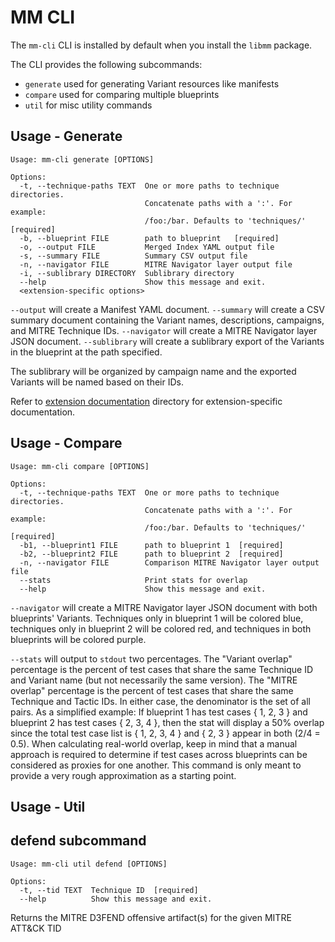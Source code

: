 # MM CLI

The `mm-cli` CLI is installed by default when you install the `libmm` package.

The CLI provides the following subcommands:

- `generate` used for generating Variant resources like manifests
- `compare` used for comparing multiple blueprints
- `util` for misc utility commands

## Usage - Generate

```
Usage: mm-cli generate [OPTIONS]

Options:
  -t, --technique-paths TEXT  One or more paths to technique directories.
                              Concatenate paths with a ':'. For example:
                              /foo:/bar. Defaults to 'techniques/'  [required]
  -b, --blueprint FILE        path to blueprint   [required]
  -o, --output FILE           Merged Index YAML output file
  -s, --summary FILE          Summary CSV output file
  -n, --navigator FILE        MITRE Navigator layer output file
  -i, --sublibrary DIRECTORY  Sublibrary directory
  --help                      Show this message and exit.
  <extension-specific options>
```

`--output` will create a Manifest YAML document.
`--summary` will create a CSV summary document containing the Variant names, descriptions, campaigns, and MITRE Technique IDs.
`--navigator` will create a MITRE Navigator layer JSON document.
`--sublibrary` will create a sublibrary export of the Variants in the blueprint at the path specified. 

The sublibrary will be organized by campaign name and the exported Variants will be named based on their IDs.

Refer to [extension documentation](extensions) directory for extension-specific documentation.

## Usage - Compare

```
Usage: mm-cli compare [OPTIONS]

Options:
  -t, --technique-paths TEXT  One or more paths to technique directories.
                              Concatenate paths with a ':'. For example:
                              /foo:/bar. Defaults to 'techniques/'  [required]
  -b1, --blueprint1 FILE      path to blueprint 1  [required]
  -b2, --blueprint2 FILE      path to blueprint 2  [required]
  -n, --navigator FILE        Comparison MITRE Navigator layer output file
  --stats                     Print stats for overlap
  --help                      Show this message and exit.
```

`--navigator` will create a MITRE Navigator layer JSON document with both blueprints' Variants. 
Techniques only in blueprint 1 will be colored blue, techniques only in blueprint 2 will be colored red, and techniques
in both blueprints will be colored purple.

`--stats` will output to `stdout` two percentages. The "Variant overlap" percentage is the percent of test cases
that share the same Technique ID and Variant name (but not necessarily the same version). The "MITRE overlap" percentage
is the percent of test cases that share the same Technique and Tactic IDs. 
In either case, the denominator is the set of all pairs. 
As a simplified example: If blueprint 1 has test cases { 1, 2, 3 } and blueprint 2 has test cases { 2, 3, 4 }, then
the stat will display a 50% overlap since the total test case list is { 1, 2, 3, 4 } and { 2, 3 } appear in both (2/4 = 0.5).
When calculating real-world overlap, keep in mind that a manual approach is required to determine if test cases
across blueprints can be considered as proxies for one another. 
This command is only meant to provide a very rough approximation as a starting point.

## Usage - Util

## defend subcommand 

```
Usage: mm-cli util defend [OPTIONS]

Options:
  -t, --tid TEXT  Technique ID  [required]
  --help          Show this message and exit.
```

Returns the MITRE D3FEND offensive artifact(s) for the given MITRE ATT&CK TID

